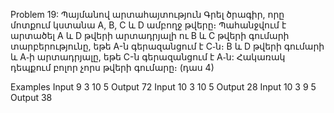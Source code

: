 Problem 19: Պայմանով արտահայտություն
Գրել ծրագիր, որը մոտքում կստանա A, B, C և D ամբողջ թվերը։ Պահանջվում է արտածել A և D թվերի արտադրյալի ու B և C թվերի գումարի տարբերությունը, եթե A-ն գերազանցում է C֊ն։ B և D թվերի գումարի և A֊ի արտադրյալը, եթե C-ն գերազանցում է A֊ն: Հակառակ դեպքում բոլոր չորս թվերի գումարը։ (դաս 4)

Examples
Input
9 3 10 5
Output
72
Input
10 3 10 5
Output
28
Input
10 3 9 5
Output
38
